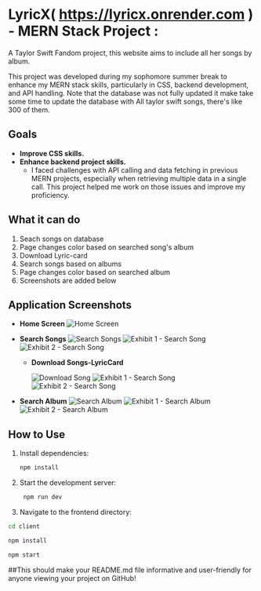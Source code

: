 # LyricX( https://lyricx.onrender.com ) - MERN Stack Project :
A Taylor Swift Fandom project, this website aims to include all her songs by album.

This project was developed during my sophomore summer break to enhance my MERN stack skills, particularly in CSS, backend development, and API handling. Note that the database was not fully updated it make take some time to update the database with All taylor swift songs, there's like 300 of them.

## Goals

- **Improve CSS skills.**
- **Enhance backend project skills.**
  - I faced challenges with API calling and data fetching in previous MERN projects, especially when retrieving multiple data in a single call. This project helped me work on those issues and improve my proficiency.
## What it can do
1. Seach songs on database
2. Page changes color based on searched song's album
3. Download Lyric-card
4. Search songs based on albums
5. Page changes color based on searched album
6. Screenshots are added below
## Application Screenshots

- **Home Screen**
  ![Home Screen](home.png)
- **Search Songs**
  ![Search Songs](searsongs.png)
  ![Exhibit 1 - Search Song](exhibit-1_searchsong.png)
  ![Exhibit 2 - Search Song](exhibit-2_searchsong.png)

  - **Download Songs-LyricCard**

    ![Download Song](download_image.png)
    ![Exhibit 1 - Search Song](Red.png)
    ![Exhibit 2 - Search Song](willow.png)

- **Search Album**
  ![Search Album](searchalbum.png)
  ![Exhibit 1 - Search Album](exhibit-1_searchalbum.png)
  ![Exhibit 2 - Search Album](exhibit-2_searchalbum.png)

## How to Use

1. Install dependencies:
   ```bash
   npm install
   ```
2. Start the development server:
   ```bash
    npm run dev
   ```
3. Navigate to the frontend directory:

```bash
cd client
```

```bash
npm install
```

```bash
npm start
```

##This should make your README.md file informative and user-friendly for anyone viewing your project on GitHub!

